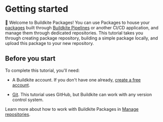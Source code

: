 # Getting started

👋 Welcome to Buildkite Packages! You can use Packages to house your [packages](/docs/packages#package-creation-tools) built through [Buildkite Pipelines](/docs/pipelines) or another CI/CD application, and manage them through dedicated repositories. This tutorial takes you through creating package repository, building a simple package locally, and upload this package to your new repository.

## Before you start

To complete this tutorial, you'll need:

- A Buildkite account. If you don't have one already, <a href="<%= url_helpers.signup_path %>">create a free account</a>.



- [Git](https://git-scm.com/downloads). This tutorial uses GitHub, but Buildkite can work with any version control system.

Learn more about how to work with Buildkite Packages in [Manage repositories](/docs/packages/manage-repositories).
